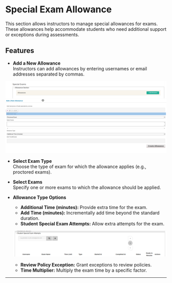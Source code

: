 # Special Exam Allowance

This section allows instructors to manage special allowances for exams. These allowances help accommodate students who need additional support or exceptions during assessments.

## Features

- **Add a New Allowance**  
  Instructors can add allowances by entering usernames or email addresses separated by commas.

![admin](../images/admin33.png)
![admin](../images/admin32.png)


- **Select Exam Type**  
  Choose the type of exam for which the allowance applies (e.g., proctored exams).

- **Select Exams**  
  Specify one or more exams to which the allowance should be applied.

- **Allowance Type Options**  
  - **Additional Time (minutes):** Provide extra time for the exam.  
  - **Add Time (minutes):** Incrementally add time beyond the standard duration.  
  - **Student Special Exam Attempts:** Allow extra attempts for the exam.

  ![admin](../images/admin34.png)
  
  - **Review Policy Exception:** Grant exceptions to review policies.  
  - **Time Multiplier:** Multiply the exam time by a specific factor.


---
